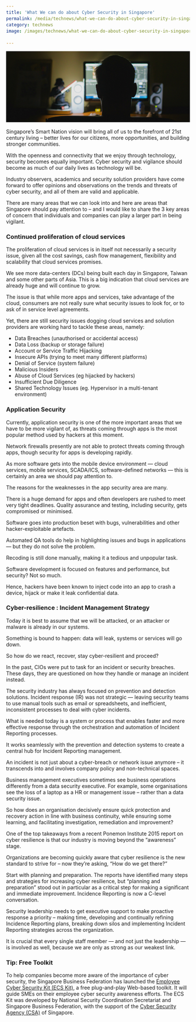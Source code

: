 ```yaml
---
title: 'What We can do about Cyber Security in Singapore'
permalink: /media/technews/what-we-can-do-about-cyber-security-in-singapore
category: technews
image: /images/technews/what-we-can-do-about-cyber-security-in-singapore-part-1.png

---
```



![What We can do about Cyber Security in Singapore](/images/technews/what-we-can-do-about-cyber-security-in-singapore-part-1.png)

Singapore’s Smart Nation vision will bring all of us to the forefront of 21st century living – better lives for our citizens, more opportunities, and building stronger communities. 

With the openness and connectivity that we enjoy through technology, security becomes equally important. Cyber security and vigilance should become as much of our daily lives as technology will be.

Industry observers, academics and security solution providers have come forward to offer opinions and observations on the trends and threats of cyber security, and all of them are valid and applicable.

There are many areas that we can look into and here are areas that Singapore should pay attention to – and I would like to share the 3 key areas of concern that individuals and companies can play a larger part in being vigilant. 

### **Continued proliferation of cloud services**
The proliferation of cloud services is in itself not necessarily a security issue, given all the cost savings, cash flow management, flexibility and scalability that cloud services promises.  

We see more data-centers (DCs) being built each day in Singapore, Taiwan and some other parts of Asia. This is a big indication that cloud services are already huge and will continue to grow.

The issue is that while more apps and services, take advantage of the cloud, consumers are not really sure what security issues to look for, or to ask of in service level agreements.

Yet, there are still security issues dogging cloud services and solution providers are working hard to tackle these areas, namely: 

* Data Breaches (unauthorised or accidental access) 
* Data Loss (backup or storage failure) 
* Account or Service Traffic Hijacking 
* Insecure APIs (trying to meet many different platforms)
* Denial of Service (system failure)
* Malicious Insiders 
* Abuse of Cloud Services (eg hijacked by hackers)
* Insufficient Due Diligence 
* Shared Technology Issues (eg. Hypervisor in a multi-tenant environment)

### **Application Security**
Currently, application security is one of the more important areas that we have to be more vigilant of, as threats coming through apps is the most popular method used by hackers at this moment. 

Network firewalls presently are not able to protect threats coming through apps, though security for apps is developing rapidly. 

As more software gets into the mobile device environment — cloud services, mobile services, SCADA/ICS, software-defined networks — this is certainly an area we should pay attention to. 

The reasons for the weaknesses in the app security area are many. 

There is a huge demand for apps and often developers are rushed to meet very tight deadlines. Quality assurance and testing, including security, gets compromised or minimised.  

Software goes into production beset with bugs, vulnerabilities and other hacker-exploitable artefacts.

Automated QA tools do help in highlighting issues and bugs in applications — but they do not solve the problem. 

Recoding is still done manually, making it a tedious and unpopular task.  

Software development is focused on features and performance, but security? Not so much. 

Hence, hackers have been known to inject code into an app to crash a device, hijack or make it leak confidential data.


### **Cyber-resilience : Incident Management Strategy**
Today it is best to assume that we will be attacked, or an attacker or malware is already in our systems.

Something is bound to happen: data will leak, systems or services will go down. 

So how do we react, recover, stay cyber-resilient and proceed?  

In the past, CIOs were put to task for an incident or security breaches. These days, they are questioned on how they handle or manage an incident instead.

The security industry has always focused on prevention and detection solutions. Incident response (IR) was not strategic — leaving security teams to use manual tools such as email or spreadsheets, and inefficient, inconsistent processes to deal with cyber incidents.  

What is needed today is a system or process that enables faster and more effective response through the orchestration and automation of Incident Reporting processes. 

It works seamlessly with the prevention and detection systems to create a central hub for Incident Reporting management.  

An incident is not just about a cyber-breach or network issue anymore – it transcends into and involves company policy and non-technical spaces. 

Business management executives sometimes see business operations differently from a data security executive. For example, some organisations see the loss of a laptop as a HR or management issue – rather than a data security issue. 

So how does an organisation decisively ensure quick protection and recovery action in line with business continuity, while ensuring some learning, and facilitating investigation, remediation and improvement?

One of the top takeaways from a recent Ponemon Institute 2015 report on cyber resilience is that our industry is moving beyond the “awareness” stage. 

Organizations are becoming quickly aware that cyber resilience is the new standard to strive for – now they’re asking, “How do we get there?”

Start with planning and preparation. The reports have identified many steps and strategies for increasing cyber resilience, but “planning and preparation” stood out in particular as a critical step for making a significant and immediate improvement. Incidence Reporting is now a C-level conversation. 

Security leadership needs to get executive support to make proactive response a priority – making time, developing and continually refining Incidence Reporting plans, breaking down silos and implementing Incident Reporting strategies across the organization. 

It is crucial that every single staff member —  and not just the leadership — is involved as well, because we are only as strong as our weakest link. 

### **Tip: Free Toolkit**

To help companies become more aware of the importance of cyber security, the Singapore Business Federation has launched the [Employee Cyber Security Kit (ECS Kit)](https://login.sbf.org.sg/Employeecybersecuritykit/), a free plug-and-play Web-based toolkit. It will guide SMEs on their employee cyber security awareness efforts. The ECS Kit was developed by National Security Coordination Secretariat and Singapore Business Federation, with the support of the [Cyber Security Agency (CSA)](https://www.csa.gov.sg/) of Singapore.

